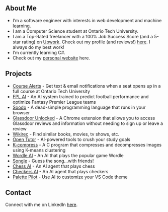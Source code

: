 ## About Me
- I’m a software engineer with interests in web development and machine learning.
- I am a Computer Science student at Ontario Tech University. 
- I am a Top-Rated freelancer with a 100% Job Success Score (and a 5-star rating) on [Upwork](https://www.upwork.com/freelancers/~012fb0252a88cecd37). Check out my profile (and reviews!) [here](https://www.upwork.com/freelancers/~012fb0252a88cecd37). I always do my best work!
- I’m currently learning C#.
- Check out my [personal website](https://www.ifeanyiobinelo.com/) here.

## Projects
- [Course Alerts](https://www.coursealerts.fyi) - Get text & email notifications when a seat opens up in a full course at Ontario Tech University
- [FPL AI](https://github.com/kz4killua/fpl-ai) - An AI system trained to predict football performance and optimize Fantasy Premier League teams
- [Soodo](https://soodo.ifeanyiobinelo.com/) - A dead-simple programming language that runs in your browser
- [Glassdoor Unlocked](https://github.com/kz4killua/glassdoor-unlocked) - A Chrome extension that allows you to access Glassdoor reviews and information without needing to sign up or leave a review
- [Wikirec](https://wikirec.ifeanyiobinelo.com/) - Find similar books, movies, tv shows, etc. 
- [Open Tutor](https://opentutor.ifeanyiobinelo.com/) - AI-powered tools to crush your study goals
- [K-compress](https://github.com/kz4killua/k-compress) - A C program that compresses and decompresses images using K-means clustering
- [Wordle AI](https://github.com/kz4killua/wordle-ai) - An AI that plays the popular game Wordle
- [Songle](https://github.com/kz4killua/songle) - Guess the song...with friends!
- [Chess AI](https://github.com/kz4killua/chess-ai) - An AI agent that plays chess
- [Checkers AI](https://github.com/kz4killua/checkers-ai) - An AI agent that plays checkers
- [Palette Pilot](https://github.com/kz4killua/palette-pilot) - Use AI to customize your VS Code theme

## Contact
Connect with me on LinkedIn  [here](https://www.linkedin.com/in/ifeanyiobinelo/).

<!---
kz4killua/kz4killua is a ✨ special ✨ repository because its `README.md` (this file) appears on your GitHub profile.
You can click the Preview link to take a look at your changes.
--->
